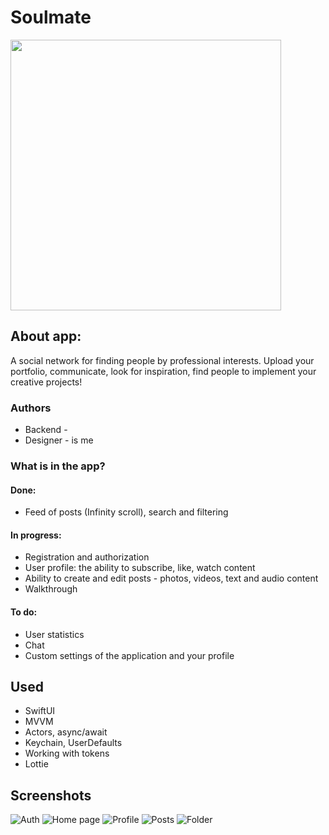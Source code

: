 # Soulmate 
<img src="https://user-images.githubusercontent.com/51517187/170864201-0faa5c6f-ae3d-4d27-9217-359e5b28ec63.gif" height="433"/>


## About app:
A social network for finding people by professional interests. Upload your portfolio, communicate, look for inspiration, find people to implement your creative projects!

### Authors
- Backend - 
- Designer - is me

### What is in the app?
#### Done:
- Feed of posts (Infinity scroll), search and filtering

#### In progress:
- Registration and authorization 
- User profile: the ability to subscribe, like, watch content
- Ability to create and edit posts - photos, videos, text and audio content
- Walkthrough

#### To do:
- User statistics 
- Chat 
- Custom settings of the application and your profile 

## Used
- SwiftUI
- MVVM
- Actors, async/await
- Keychain, UserDefaults
- Working with tokens
- Lottie

## Screenshots
![Auth](https://user-images.githubusercontent.com/51517187/170827812-2f9b1bdd-f2a0-43c2-ac0a-87e13af3f411.png)
![Home page](https://user-images.githubusercontent.com/51517187/170827816-aea7afe4-9e8e-4287-9a90-c02182ee3b87.png)
![Profile](https://user-images.githubusercontent.com/51517187/170827822-47ca12c1-b382-4d7c-8088-4e797ba459d6.png)
![Posts](https://user-images.githubusercontent.com/51517187/170827828-8a979b95-4de1-4292-86f9-333c27485fc2.png)
![Folder](https://user-images.githubusercontent.com/51517187/170827831-e486461d-2799-40f5-a992-8a9bed290af9.png)
